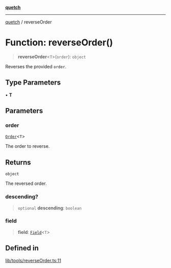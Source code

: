 [**quetch**](../README.md)

***

[quetch](../README.md) / reverseOrder

# Function: reverseOrder()

> **reverseOrder**\<`T`\>(`order`): `object`

Reverses the provided `order`.

## Type Parameters

• **T**

## Parameters

### order

[`Order`](../type-aliases/Order.md)\<`T`\>

The order to reverse.

## Returns

`object`

The reversed order.

### descending?

> `optional` **descending**: `boolean`

### field

> **field**: [`Field`](../type-aliases/Field.md)\<`T`\>

## Defined in

[lib/tools/reverseOrder.ts:11](https://github.com/nevoland/quetch/blob/d3c3874b3b683738adb5be9e083a7d95e2758c83/lib/tools/reverseOrder.ts#L11)

